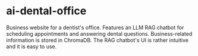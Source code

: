 # ai-dental-office
Business website for a dentist's office. Features an LLM RAG chatbot for scheduling appointments and answering dental questions. Business-related information is stored in ChromaDB. The RAG chatbot's UI is rather intuitive and it is easy to use.
